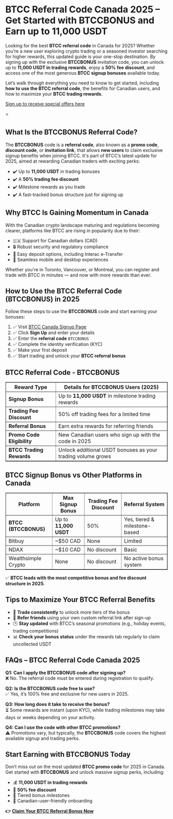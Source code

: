 
<h1>BTCC Referral Code Canada 2025 – Get Started with BTCCBONUS and Earn up to 11,000 USDT</h1>
<p>Looking for the best <strong>BTCC referral code</strong> in Canada for 2025? Whether you’re a new user exploring crypto trading or a seasoned investor searching for higher rewards, this updated guide is your one-stop destination. By signing up with the exclusive <strong>BTCCBONUS</strong> invitation code, you can unlock up to <strong>11,000 USDT in trading rewards</strong>, enjoy a <strong>50% fee discount</strong>, and access one of the most generous <strong>BTCC signup bonuses</strong> available today.</p>
<p>Let’s walk through everything you need to know to get started, including <strong>how to use the BTCC referral code</strong>, the benefits for Canadian users, and how to maximize your <strong>BTCC trading rewards</strong>.</p>
<p><a href="https://partner.btcc.com/us/c/BTCCBONUS/9303" target="_blank">Sign up to receive special offers here</a></p

<img src="https://images.mirror-media.xyz/publication-images/Poz8BlB9BgSoA-3eFI7xG.png?height=500&amp;width=1000" decoding="async" data-nimg="fill" class="css-xah9so" style="position: absolute; inset: 0px; box-sizing: border-box; padding: 0px; border: none; margin: auto; display: block; width: 0px; height: 0px; min-width: 100%; max-width: 100%; min-height: 100%; max-height: 100%;">⭐ 
<h2>What Is the BTCCBONUS Referral Code?</h2>
<p>The <strong>BTCCBONUS</strong> code is a <strong>referral code</strong>, also known as a <strong>promo code</strong>, <strong>discount code</strong>, or <strong>invitation link</strong>, that allows <strong>new users</strong> to claim exclusive signup benefits when joining BTCC. It's part of BTCC’s latest update for 2025, aimed at rewarding Canadian traders with exciting perks:</p>
<ul>
<li>✔️ Up to <strong>11,000 USDT</strong> in trading bonuses</li>
<li>✔️ A <strong>50% trading fee discount</strong></li>
<li>✔️ Milestone rewards as you trade</li>
<li>✔️ A fast-tracked bonus structure just for signing up</li>
</ul>
<h2>Why BTCC Is Gaining Momentum in Canada</h2>
<p>With the Canadian crypto landscape maturing and regulations becoming clearer, platforms like BTCC are rising in popularity due to their:</p>
<ul>
<li>🇨🇦 Support for Canadian dollars (CAD)</li>
<li>🔒 Robust security and regulatory compliance</li>
<li>💸 Easy deposit options, including Interac e-Transfer</li>
<li>📱 Seamless mobile and desktop experiences</li>
</ul>
<p>Whether you're in Toronto, Vancouver, or Montreal, you can register and trade with BTCC in minutes — and now with more rewards than ever.</p>
<h2>How to Use the BTCC Referral Code (BTCCBONUS) in 2025</h2>
<p>Follow these steps to use the <strong>BTCCBONUS</strong> code and start earning your bonuses:</p>
<ol>
<li>✅ Visit <a href="https://partner.btcc.com/us/c/BTCCBONUS/9303" target="_blank">BTCC Canada Signup Page</a></li>
<li>✅ Click <strong>Sign Up</strong> and enter your details</li>
<li>✅ Enter the <strong>referral code</strong> <code>BTCCBONUS</code></li>
<li>✅ Complete the identity verification (KYC)</li>
<li>✅ Make your first deposit</li>
<li>✅ Start trading and unlock your <strong>BTCC referral bonus</strong></li>
</ol>
<h2>BTCC Referral Code - BTCCBONUS</h2>
<table border="1" cellpadding="8" cellspacing="0">
<thead>
<tr>
<th><strong>Reward Type</strong></th>
<th><strong>Details for BTCCBONUS Users (2025)</strong></th>
</tr>
</thead>
<tbody>
<tr><td><strong>Signup Bonus</strong></td><td>Up to <strong>11,000 USDT</strong> in milestone trading rewards</td></tr>
<tr><td><strong>Trading Fee Discount</strong></td><td>50% off trading fees for a limited time</td></tr>
<tr><td><strong>Referral Bonus</strong></td><td>Earn extra rewards for referring friends</td></tr>
<tr><td><strong>Promo Code Eligibility</strong></td><td>New Canadian users who sign up with the code in 2025</td></tr>
<tr><td><strong>BTCC Trading Rewards</strong></td><td>Unlock additional USDT bonuses as your trading volume grows</td></tr>
</tbody>
</table>
<h2>BTCC Signup Bonus vs Other Platforms in Canada</h2>
<table border="1" cellpadding="8" cellspacing="0">
<thead>
<tr>
<th><strong>Platform</strong></th>
<th><strong>Max Signup Bonus</strong></th>
<th><strong>Trading Fee Discount</strong></th>
<th><strong>Referral System</strong></th>
</tr>
</thead>
<tbody>
<tr><td><strong>BTCC (BTCCBONUS)</strong></td><td>Up to <strong>11,000 USDT</strong></td><td>50%</td><td>Yes, tiered & milestone-based</td></tr>
<tr><td>Bitbuy</td><td>~$50 CAD</td><td>None</td><td>Limited</td></tr>
<tr><td>NDAX</td><td>~$10 CAD</td><td>No discount</td><td>Basic</td></tr>
<tr><td>Wealthsimple Crypto</td><td>None</td><td>No discount</td><td>No active bonus system</td></tr>
</tbody>
</table>
<p>✅ <strong>BTCC leads with the most competitive bonus and fee discount structure in 2025.</strong></p>
<h2>Tips to Maximize Your BTCC Referral Benefits</h2>
<ul>
<li>🔁 <strong>Trade consistently</strong> to unlock more tiers of the bonus</li>
<li>💬 <strong>Refer friends</strong> using your own custom referral link after sign-up</li>
<li>🕒 <strong>Stay updated</strong> with BTCC’s seasonal promotions (e.g., holiday events, trading competitions)</li>
<li>📊 <strong>Check your bonus status</strong> under the rewards tab regularly to claim uncollected USDT</li>
</ul>
<h2>FAQs – BTCC Referral Code Canada 2025</h2>
<p><strong>Q1: Can I apply the BTCCBONUS code after signing up?</strong><br />❌ No. The referral code must be entered during registration to qualify.</p>
<p><strong>Q2: Is the BTCCBONUS code free to use?</strong><br />✅ Yes, it’s 100% free and exclusive for new users in 2025.</p>
<p><strong>Q3: How long does it take to receive the bonus?</strong><br />⏳ Some rewards are instant (upon KYC), while trading milestones may take days or weeks depending on your activity.</p>
<p><strong>Q4: Can I use the code with other BTCC promotions?</strong><br />⚠️ Promotions vary, but typically, the <strong>BTCCBONUS</strong> code covers the highest available signup and trading perks.</p>
<h2>Start Earning with BTCCBONUS Today</h2>
<p>Don’t miss out on the most updated <strong>BTCC promo code</strong> for 2025 in Canada. Get started with <strong>BTCCBONUS</strong> and unlock massive signup perks, including:</p>
<ul>
<li>💰 <strong>11,000 USDT in trading rewards</strong></li>
<li>💸 <strong>50% fee discount</strong></li>
<li>🎁 Tiered bonus milestones</li>
<li>👤 Canadian-user-friendly onboarding</li>
</ul>
<p><strong>👉 <a href="https://partner.btcc.com/us/c/BTCCBONUS/9303" target="_blank">Claim Your BTCC Referral Bonus Now</a></strong></p>
</body>
</html>
